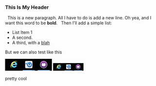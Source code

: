### This Is My Header
 
This is a new paragraph. All I have to do is add a new line. Oh yea, and I want this word to be **bold**.
 
Then I'll add a simple list:
 
* List Item 1
* A second.
* A third, with a [blah](img/1.JPG) 

But we can also test like this  

![blah](img/1.JPG)
<img src="img/1.JPG" width="100">

pretty cool
